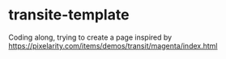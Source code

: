 # transite-template
Coding along, trying to create a page inspired by https://pixelarity.com/items/demos/transit/magenta/index.html
